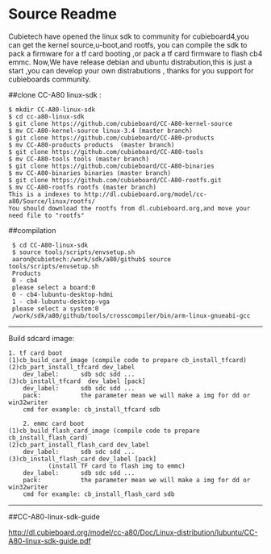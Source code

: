Source Readme 
=============
Cubietech have opened the linux sdk to community for cubieboard4,you can 
get the kernel source,u-boot,and rootfs, you can compile the sdk to pack 
a firmware for a tf card booting ,or pack a tf card firmware to flash cb4 
emmc. Now,We have release debian and ubuntu distrabution,this is just a 
start ,you can develop your own distrabutions , thanks for you support for 
cubieboards community. 
 
##clone CC-A80 linux-sdk :

    $ mkdir CC-A80-linux-sdk
    $ cd cc-a80-linux-sdk
    $ git clone https://github.com/cubieboard/CC-A80-kernel-source
    $ mv CC-A80-kernel-source linux-3.4 (master branch)
    $ git clone https://github.com/cubieboard/CC-A80-products
    $ mv CC-A80-products products  (master branch)
    $ git clone https://github.com/cubieboard/CC-A80-tools
    $ mv CC-A80-tools tools (master branch)
    $ git clone https://github.com/cubieboard/CC-A80-binaries
    $ mv CC-A80-binaries binaries (master branch)
    $ git clone https://github.com/cubieboard/CC-A80-rootfs.git
    $ mv CC-A80-rootfs rootfs (master branch)
    This is a indexes to http://dl.cubieboard.org/model/cc-a80/Source/linux/rootfs/
    You should download the rootfs from dl.cubieboard.org,and move your need file to "rootfs" 


##compilation

     $ cd CC-A80-linux-sdk
     $ source tools/scripts/envsetup.sh
     aaron@cubietech:/work/sdk/a80/github$ source tools/scripts/envsetup.sh 
     Products
     0 - cb4
     please select a board:0
     0 - cb4-lubuntu-desktop-hdmi
     1 - cb4-lubuntu-desktop-vga
     please select a system:0
     /work/sdk/a80/github/tools/crosscompiler/bin/arm-linux-gnueabi-gcc

--------------------------------------------------------------------------------------------
Build sdcard image:

	1. tf card boot
	(1)cb_build_card_image (compile code to prepare cb_install_tfcard)
	(2)cb_part_install_tfcard dev_label
		dev_label:      sdb sdc sdd ...
	(3)cb_install_tfcard  dev_label [pack]
		dev_label:      sdb sdc sdd ...
		pack:           the parameter mean we will make a img for dd or win32writer
		cmd for example: cb_install_tfcard sdb

        2. emmc card boot
	(1)cb_build_flash_card_image (compile code to prepare cb_install_flash_card)
	(2)cb_part_install_flash_card dev_label
		dev_label:      sdb sdc sdd ...
	(3)cb_install_flash_card dev_label [pack]
               (install TF card to flash img to emmc)
		dev_label:      sdb sdc sdd ...
		pack:           the parameter mean we will make a img for dd or win32writer
		cmd for example: cb_install_flash_card sdb
---------------------------------------------------------------------------------------------

##CC-A80-linux-sdk-guide

  http://dl.cubieboard.org/model/cc-a80/Doc/Linux-distribution/lubuntu/CC-A80-linux-sdk-guide.pdf
